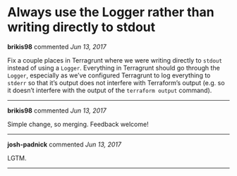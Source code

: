 # Always use the Logger rather than writing directly to stdout

**brikis98** commented *Jun 13, 2017*

Fix a couple places in Terragrunt where we were writing directly to `stdout` instead of using a `Logger`. Everything in Terragrunt should go through the `Logger`, especially as we’ve configured Terragrunt to log everything to `stderr` so that it’s output does not interfere with Terraform’s output (e.g. so it doesn’t interfere with the output of the `terraform output` command).
<br />
***


**brikis98** commented *Jun 13, 2017*

Simple change, so merging. Feedback welcome!
***

**josh-padnick** commented *Jun 13, 2017*

LGTM.
***


